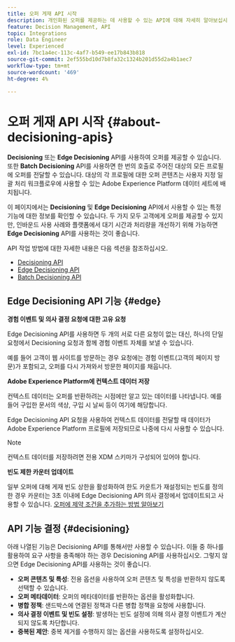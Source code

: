 ```yaml
---
title: 오퍼 게재 API 시작
description: 개인화된 오퍼를 제공하는 데 사용할 수 있는 API에 대해 자세히 알아보십시오.
feature: Decision Management, API
topic: Integrations
role: Data Engineer
level: Experienced
exl-id: 7bc1a4ec-113c-4af7-b549-ee17b843b818
source-git-commit: 2ef555bd10d7b8fa32c1324b201d55d2a4b1aec7
workflow-type: tm+mt
source-wordcount: '469'
ht-degree: 4%

---
```


# 오퍼 게재 API 시작 {#about-decisioning-apis}

**Decisioning** 또는 **Edge Decisioning** API를 사용하여 오퍼를 제공할 수 있습니다. 또한 **Batch Decisioning** API를 사용하면 한 번의 호출로 주어진 대상의 모든 프로필에 오퍼를 전달할 수 있습니다. 대상의 각 프로필에 대한 오퍼 콘텐츠는 사용자 지정 일괄 처리 워크플로우에 사용할 수 있는 Adobe Experience Platform 데이터 세트에 배치됩니다.

이 페이지에서는 **Decisioning** 및 **Edge Decisioning** API에서 사용할 수 있는 특정 기능에 대한 정보를 확인할 수 있습니다. 두 가지 모두 고객에게 오퍼를 제공할 수 있지만, 인바운드 사용 사례와 플랫폼에서 대기 시간과 처리량을 개선하기 위해 가능하면 **Edge Decisioning** API를 사용하는 것이 좋습니다.

API 작업 방법에 대한 자세한 내용은 다음 섹션을 참조하십시오.
* [Decisioning API](decisioning-api.md)
* [Edge Decisioning API](edge-decisioning-api.md)
* [Batch Decisioning API](batch-decisioning-api.md)

## Edge Decisioning API 기능 {#edge}

**경험 이벤트 및 의사 결정 요청에 대한 고유 요청**

Edge Decisioning API를 사용하면 두 개의 서로 다른 요청이 없는 대신, 하나의 단일 요청에서 Decisioning 요청과 함께 경험 이벤트 자체를 보낼 수 있습니다.

예를 들어 고객이 웹 사이트를 방문하는 경우 요청에는 경험 이벤트(고객의 페이지 방문)가 포함되고, 오퍼를 다시 가져와서 방문한 페이지를 채웁니다.

**Adobe Experience Platform에 컨텍스트 데이터 저장**

컨텍스트 데이터는 오퍼를 반환하려는 시점에만 알고 있는 데이터를 나타냅니다. 예를 들어 구입한 문서의 색상, 구입 시 날씨 등이 여기에 해당합니다.

Edge Decisioning API 요청을 사용하여 컨텍스트 데이터를 전달할 때 데이터가 Adobe Experience Platform 프로필에 저장되므로 나중에 다시 사용할 수 있습니다.

>[!NOTE]
>
>컨텍스트 데이터를 저장하려면 전용 XDM 스키마가 구성되어 있어야 합니다.

**빈도 제한 카운터 업데이트**

일부 오퍼에 대해 게재 빈도 상한을 활성화하여 한도 카운트가 재설정되는 빈도를 정의한 경우 카운터는 3초 이내에 Edge Decisioning API 의사 결정에서 업데이트되고 사용할 수 있습니다. [오퍼에 제약 조건을 추가하는 방법 알아보기](../../offer-library/add-constraints.md)

## API 기능 결정 {#decisioning}

아래 나열된 기능은 Decisioning API를 통해서만 사용할 수 있습니다. 이들 중 하나를 활용하여 요구 사항을 충족해야 하는 경우 Decisioning API를 사용하십시오. 그렇지 않으면 Edge Decisioning API를 사용하는 것이 좋습니다.

* **오퍼 콘텐츠 및 특성**: 전용 옵션을 사용하여 오퍼 콘텐츠 및 특성을 반환하지 않도록 선택할 수 있습니다.
* **오퍼 메타데이터**: 오퍼의 메타데이터를 반환하는 옵션을 활성화합니다.
* **병합 정책**: 샌드박스에 연결된 정책과 다른 병합 정책을 요청에 사용합니다.
* **의사 결정 이벤트 및 빈도 설정**: 발생하는 빈도 설정에 의해 의사 결정 이벤트가 계산되지 않도록 차단합니다.
* **중복된 제안**: 중복 제거를 수행하지 않는 옵션을 사용하도록 설정하십시오.
